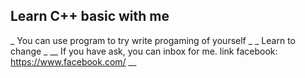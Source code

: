 ## Learn C++ basic with me ##
_ You can use program to try write progaming of yourself _
_ Learn to change _
__ If you have ask, you can inbox for me. link facebook: [
](https://www.facebook.com/)https://www.facebook.com/ __
